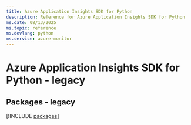 ```yaml
---
title: Azure Application Insights SDK for Python
description: Reference for Azure Application Insights SDK for Python
ms.date: 08/13/2025
ms.topic: reference
ms.devlang: python
ms.service: azure-monitor
---
```

# Azure Application Insights SDK for Python - legacy
## Packages - legacy
[!INCLUDE [packages](application-insights-index.md)]